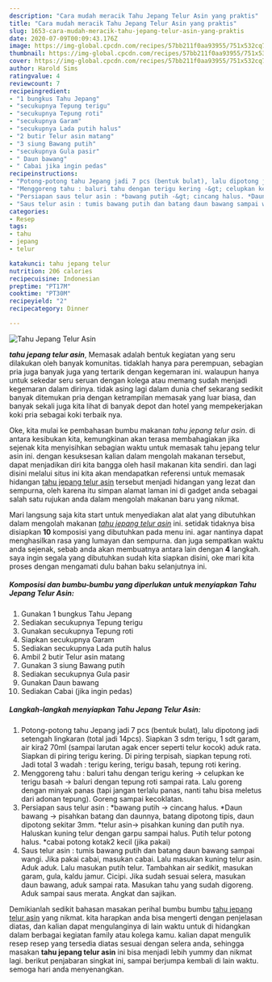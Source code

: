 ```yaml
---
description: "Cara mudah meracik Tahu Jepang Telur Asin yang praktis"
title: "Cara mudah meracik Tahu Jepang Telur Asin yang praktis"
slug: 1653-cara-mudah-meracik-tahu-jepang-telur-asin-yang-praktis
date: 2020-07-09T00:09:43.176Z
image: https://img-global.cpcdn.com/recipes/57bb211f0aa93955/751x532cq70/tahu-jepang-telur-asin-foto-resep-utama.jpg
thumbnail: https://img-global.cpcdn.com/recipes/57bb211f0aa93955/751x532cq70/tahu-jepang-telur-asin-foto-resep-utama.jpg
cover: https://img-global.cpcdn.com/recipes/57bb211f0aa93955/751x532cq70/tahu-jepang-telur-asin-foto-resep-utama.jpg
author: Harold Sims
ratingvalue: 4
reviewcount: 7
recipeingredient:
- "1 bungkus Tahu Jepang"
- "secukupnya Tepung terigu"
- "secukupnya Tepung roti"
- "secukupnya Garam"
- "secukupnya Lada putih halus"
- "2 butir Telur asin matang"
- "3 siung Bawang putih"
- "secukupnya Gula pasir"
- " Daun bawang"
- " Cabai jika ingin pedas"
recipeinstructions:
- "Potong-potong tahu Jepang jadi 7 pcs (bentuk bulat), lalu dipotong jadi setengah lingkaran (total jadi 14pcs). Siapkan 3 sdm terigu, 1 sdt garam, air kira2 70ml (sampai larutan agak encer seperti telur kocok) aduk rata. Siapkan di piring terigu kering. Di piring terpisah, siapkan tepung roti. Jadi total 3 wadah : terigu kering, terigu basah, tepung roti kering."
- "Menggoreng tahu : baluri tahu dengan terigu kering -&gt; celupkan ke terigu basah -&gt; baluri dengan tepung roti sampai rata. Lalu goreng dengan minyak panas (tapi jangan terlalu panas, nanti tahu bisa meletus dari adonan tepung). Goreng sampai kecoklatan."
- "Persiapan saus telur asin : *bawang putih -&gt; cincang halus. *Daun bawang -&gt; pisahkan batang dan daunnya, batang dipotong tipis, daun dipotong sekitar 3mm. *telur asin-&gt; pisahkan kuning dan putih nya. Haluskan kuning telur dengan garpu sampai halus. Putih telur potong halus. *cabai potong kotak2 kecil (jika pakai)"
- "Saus telur asin : tumis bawang putih dan batang daun bawang sampai wangi. Jika pakai cabai, masukan cabai. Lalu masukan kuning telur asin. Aduk aduk. Lalu masukan putih telur. Tambahkan air sedikit, masukan garam, gula, kaldu jamur. Cicipi. Jika sudah sesuai selera, masukan daun bawang, aduk sampai rata. Masukan tahu yang sudah digoreng. Aduk sampai saus merata. Angkat dan sajikan."
categories:
- Resep
tags:
- tahu
- jepang
- telur

katakunci: tahu jepang telur 
nutrition: 206 calories
recipecuisine: Indonesian
preptime: "PT17M"
cooktime: "PT30M"
recipeyield: "2"
recipecategory: Dinner

---
```



![Tahu Jepang Telur Asin](https://img-global.cpcdn.com/recipes/57bb211f0aa93955/751x532cq70/tahu-jepang-telur-asin-foto-resep-utama.jpg)

<b><i>tahu jepang telur asin</i></b>, Memasak adalah bentuk kegiatan yang seru dilakukan oleh banyak komunitas. tidaklah hanya para perempuan, sebagian pria juga banyak juga yang tertarik dengan kegemaran ini. walaupun hanya untuk sekedar seru seruan dengan kolega atau memang sudah menjadi kegemaran dalam dirinya. tidak asing lagi dalam dunia chef sekarang sedikit banyak ditemukan pria dengan ketrampilan memasak yang luar biasa, dan banyak sekali juga kita lihat di banyak depot dan hotel yang mempekerjakan koki pria sebagai koki terbaik nya.

Oke, kita mulai ke pembahasan bumbu makanan <i>tahu jepang telur asin</i>. di antara kesibukan kita, kemungkinan akan terasa membahagiakan jika sejenak kita menyisihkan sebagian waktu untuk memasak tahu jepang telur asin ini. dengan kesuksesan kalian dalam mengolah makanan tersebut, dapat menjadikan diri kita bangga oleh hasil makanan kita sendiri. dan lagi disini melalui situs ini kita akan mendapatkan referensi untuk memasak hidangan <u>tahu jepang telur asin</u> tersebut menjadi hidangan yang lezat dan sempurna, oleh karena itu simpan alamat laman ini di gadget anda sebagai salah satu rujukan anda dalam mengolah makanan baru yang nikmat.




Mari langsung saja kita start untuk menyediakan alat alat yang dibutuhkan dalam mengolah makanan <u><i>tahu jepang telur asin</i></u> ini. setidak tidaknya bisa disiapkan <b>10</b> komposisi yang dibutuhkan pada menu ini. agar nantinya dapat menghasilkan rasa yang lumayan dan sempurna. dan juga sempatkan waktu anda sejenak, sebab anda akan membuatnya antara lain dengan <b>4</b> langkah. saya ingin segala yang dibutuhkan sudah kita siapkan disini, oke mari kita proses dengan mengamati dulu bahan baku selanjutnya ini.

<!--inarticleads1-->

##### Komposisi dan bumbu-bumbu yang diperlukan untuk menyiapkan Tahu Jepang Telur Asin:

1. Gunakan 1 bungkus Tahu Jepang
1. Sediakan secukupnya Tepung terigu
1. Gunakan secukupnya Tepung roti
1. Siapkan secukupnya Garam
1. Sediakan secukupnya Lada putih halus
1. Ambil 2 butir Telur asin matang
1. Gunakan 3 siung Bawang putih
1. Sediakan secukupnya Gula pasir
1. Gunakan  Daun bawang
1. Sediakan  Cabai (jika ingin pedas)




<!--inarticleads2-->

##### Langkah-langkah menyiapkan Tahu Jepang Telur Asin:

1. Potong-potong tahu Jepang jadi 7 pcs (bentuk bulat), lalu dipotong jadi setengah lingkaran (total jadi 14pcs). Siapkan 3 sdm terigu, 1 sdt garam, air kira2 70ml (sampai larutan agak encer seperti telur kocok) aduk rata. Siapkan di piring terigu kering. Di piring terpisah, siapkan tepung roti. Jadi total 3 wadah : terigu kering, terigu basah, tepung roti kering.
1. Menggoreng tahu : baluri tahu dengan terigu kering -&gt; celupkan ke terigu basah -&gt; baluri dengan tepung roti sampai rata. Lalu goreng dengan minyak panas (tapi jangan terlalu panas, nanti tahu bisa meletus dari adonan tepung). Goreng sampai kecoklatan.
1. Persiapan saus telur asin : *bawang putih -&gt; cincang halus. *Daun bawang -&gt; pisahkan batang dan daunnya, batang dipotong tipis, daun dipotong sekitar 3mm. *telur asin-&gt; pisahkan kuning dan putih nya. Haluskan kuning telur dengan garpu sampai halus. Putih telur potong halus. *cabai potong kotak2 kecil (jika pakai)
1. Saus telur asin : tumis bawang putih dan batang daun bawang sampai wangi. Jika pakai cabai, masukan cabai. Lalu masukan kuning telur asin. Aduk aduk. Lalu masukan putih telur. Tambahkan air sedikit, masukan garam, gula, kaldu jamur. Cicipi. Jika sudah sesuai selera, masukan daun bawang, aduk sampai rata. Masukan tahu yang sudah digoreng. Aduk sampai saus merata. Angkat dan sajikan.




Demikianlah sedikit bahasan masakan perihal bumbu bumbu <u>tahu jepang telur asin</u> yang nikmat. kita harapkan anda bisa mengerti dengan penjelasan diatas, dan kalian dapat mengulanginya di lain waktu untuk di hidangkan dalam berbagai kegiatan family atau kolega kamu. kalian dapat mengulik resep resep yang tersedia diatas sesuai dengan selera anda, sehingga masakan <b>tahu jepang telur asin</b> ini bisa menjadi lebih yummy dan nikmat lagi. berikut penjabaran singkat ini, sampai berjumpa kembali di lain waktu. semoga hari anda menyenangkan.
